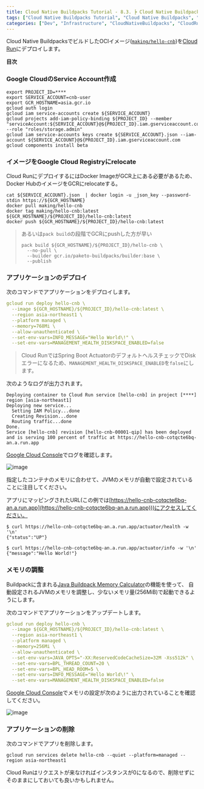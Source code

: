```yaml
---
title: Cloud Native Buildpacks Tutorial - 8.3. ┝ Cloud Native BuildpacksでビルドしたOCIイメージをCloud Runへデプロイ
tags: ["Cloud Native Buildpacks Tutorial", "Cloud Native Buildpacks", "Spring Boot", "Cloud Run", "Series"]
categories: ["Dev", "Infrastructure", "CloudNativeBuildpacks", "CloudRun"]
---
```


Cloud Native BuildpacksでビルドしたOCIイメージ([`making/hello-cnb`](https://hub.docker.com/r/making/hello-cnb))を[Cloud Run](https://cloud.google.com/run)にデプロイします。

**目次**
<!-- toc -->

### Google CloudのService Account作成

```
export PROJECT_ID=****
export SERVICE_ACCOUNT=cnb-user
export GCR_HOSTNAME=asia.gcr.io
gcloud auth login
gcloud iam service-accounts create ${SERVICE_ACCOUNT}
gcloud projects add-iam-policy-binding ${PROJECT_ID} --member "serviceAccount:${SERVICE_ACCOUNT}@${PROJECT_ID}.iam.gserviceaccount.com" --role "roles/storage.admin"
gcloud iam service-accounts keys create ${SERVICE_ACCOUNT}.json --iam-account ${SERVICE_ACCOUNT}@${PROJECT_ID}.iam.gserviceaccount.com
gcloud components install beta
```

### イメージをGoogle Cloud Registryにrelocate

Cloud RunにデプロイするにはDocker ImageがGCR上にある必要があるため、Docker HubのイメージをGCRにrelocateする。

```
cat ${SERVICE_ACCOUNT}.json  | docker login -u _json_key --password-stdin https://${GCR_HOSTNAME}
docker pull making/hello-cnb
docker tag making/hello-cnb:latest ${GCR_HOSTNAME}/${PROJECT_ID}/hello-cnb:latest
docker push ${GCR_HOSTNAME}/${PROJECT_ID}/hello-cnb:latest
```

> あるいは`pack build`の段階でGCRにpushした方が早い
>
> ```
> pack build ${GCR_HOSTNAME}/${PROJECT_ID}/hello-cnb \
>   --no-pull \
>   --builder gcr.io/paketo-buildpacks/builder:base \
>   --publish
> ```

### アプリケーションのデプロイ

次のコマンドでアプリケーションをデプロイします。

```yaml
gcloud run deploy hello-cnb \
  --image ${GCR_HOSTNAME}/${PROJECT_ID}/hello-cnb:latest \
  --region asia-northeast1 \
  --platform managed \
  --memory=768Mi \
  --allow-unauthenticated \
  --set-env-vars=INFO_MESSAGE="Hello World\!" \
  --set-env-vars=MANAGEMENT_HEALTH_DISKSPACE_ENABLED=false
```

> Cloud RunではSpring Boot ActuatorのデフォルトヘルスチェックでDiskエラーになるため、`MANAGEMENT_HEALTH_DISKSPACE_ENABLED`を`false`にします。

次のようなログが出力されます。

```
Deploying container to Cloud Run service [hello-cnb] in project [****] region [asia-northeast1]
Deploying new service...                                                                                                                       
  Setting IAM Policy...done                                                                                                                    
  Creating Revision...done                                                                                                                     
  Routing traffic...done                                                                                                                       
Done.                                                                                                                                          
Service [hello-cnb] revision [hello-cnb-00001-qip] has been deployed and is serving 100 percent of traffic at https://hello-cnb-cotqcte6bq-an.a.run.app
```


[Google Cloud Console](https://console.cloud.google.com/run)でログを確認します。

![image](https://user-images.githubusercontent.com/106908/80517950-caf4fa00-89c0-11ea-8c33-33ddaf2f893f.png)

指定したコンテナのメモリに合わせて、JVMのメモリが自動で設定されていることに注目してください。

アプリにマッピングされたURL(この例では[https://hello-cnb-cotqcte6bq-an.a.run.app](https://hello-cnb-cotqcte6bq-an.a.run.app)))にアクセスしてください。

```
$ curl https://hello-cnb-cotqcte6bq-an.a.run.app/actuator/health -w '\n'
{"status":"UP"}

$ curl https://hello-cnb-cotqcte6bq-an.a.run.app/actuator/info -w '\n'
{"message":"Hello World!"}
```

### メモリの調整

Buildpackに含まれる[Java Buildpack Memory Calculator](https://github.com/cloudfoundry/java-buildpack-memory-calculator)の機能を使って、
自動設定されるJVMのメモリを調整し、少ないメモリ量(256MiB)で起動できるようにします。

次のコマンドでアプリケーションをアップデートします。

```yaml
gcloud run deploy hello-cnb \
  --image ${GCR_HOSTNAME}/${PROJECT_ID}/hello-cnb:latest \
  --region asia-northeast1 \
  --platform managed \
  --memory=256Mi \
  --allow-unauthenticated \
  --set-env-vars=JAVA_OPTS="-XX:ReservedCodeCacheSize=32M -Xss512k" \
  --set-env-vars=BPL_THREAD_COUNT=20 \
  --set-env-vars=BPL_HEAD_ROOM=5 \
  --set-env-vars=INFO_MESSAGE="Hello World\!" \
  --set-env-vars=MANAGEMENT_HEALTH_DISKSPACE_ENABLED=false
```

[Google Cloud Console](https://console.cloud.google.com/run)でメモリの設定が次のように出力されていることを確認してください。

![image](https://user-images.githubusercontent.com/106908/80518194-20c9a200-89c1-11ea-9d8b-8fc2fc488a06.png)

### アプリケーションの削除

次のコマンドでアプリを削除します。

```
gcloud run services delete hello-cnb --quiet --platform=managed --region asia-northeast1 
```

Cloud Runはリクエストが来なければインスタンスが0になるので、削除せずにそのままにしておいても良いかもしれません。